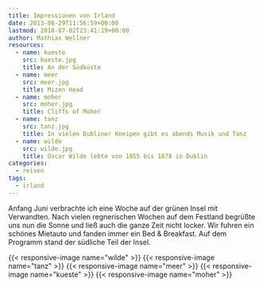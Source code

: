 ```yaml
---
title: Impressionen von Irland
date: 2013-06-29T11:56:59+00:00
lastmod: 2018-07-02T23:41:19+00:00
author: Mathias Wellner
resources:
  - name: kueste
    src: kueste.jpg
    title: An der Südküste
  - name: meer
    src: meer.jpg
    title: Mizen Head
  - name: moher
    src: moher.jpg
    title: Cliffs of Moher
  - name: tanz
    src: tanz.jpg
    title: In vielen Dubliner Kneipen gibt es abends Musik und Tanz
  - name: wilde
    src: wilde.jpg
    title: Oscar Wilde lebte von 1855 bis 1878 in Dublin
categories:
  - reisen
tags:
  - irland
---
```

Anfang Juni verbrachte ich eine Woche auf der grünen Insel mit Verwandten. Nach vielen regnerischen Wochen auf dem Festland begrüßte uns nun die Sonne und ließ auch die ganze Zeit nicht locker. Wir fuhren ein schönes Mietauto und fanden immer ein Bed & Breakfast. Auf dem Programm stand der südliche Teil der Insel. 
<!--more-->

{{< responsive-image name="wilde" >}}
{{< responsive-image name="tanz" >}}
{{< responsive-image name="meer" >}}
{{< responsive-image name="kueste" >}}
{{< responsive-image name="moher" >}}